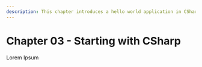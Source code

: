 ```yaml
---
description: This chapter introduces a hello world application in CSharp. As a reader you will get acquainted with the basic syntax of the CSharp programming language and you will develop your first small application.
---
```


# Chapter 03 - Starting with CSharp

Lorem Ipsum
